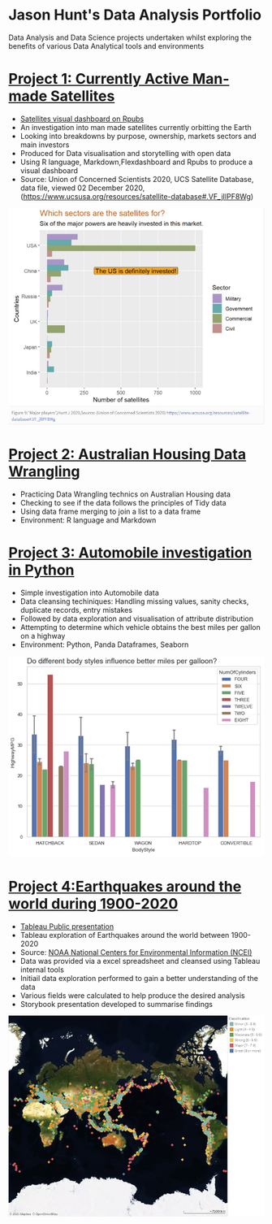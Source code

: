 # Jason Hunt's Data Analysis Portfolio
Data Analysis and Data Science projects undertaken whilst exploring the benefits of various Data Analytical tools and environments 

# [Project 1: Currently Active Man-made Satellites](https://github.com/JasonHunt-DA/satellites)
* [Satellites visual dashboard on Rpubs](https://rpubs.com/JadedKoala/satelliteabove)
* An investigation into man made satellites currently orbitting the Earth
* Looking into breakdowns by purpose, ownership, markets sectors and main investors
* Produced for Data visualisation and storytelling with open data
* Using R language, Markdown,Flexdashboard and Rpubs to produce a visual dashboard
* Source: Union of Concerned Scientists 2020, UCS Satellite Database, data file, viewed 02 December 2020, 
(<https://www.ucsusa.org/resources/satellite-database#.VF_jIlPF8Wg>)

![](/images/which_sectors.png)

# [Project 2: Australian Housing Data Wrangling](https://github.com/JasonHunt-DA/AustralianHousing_DataWrangling)
* Practicing Data Wrangling technics on Australian Housing data
* Checking to see if the data follows the principles of Tidy data
* Using data frame merging to join a list to a data frame
* Environment: R language and Markdown

# [Project 3: Automobile investigation in Python](https://github.com/JasonHunt-DA/Automobile)
* Simple investigation into Automobile data
* Data cleansing techiniques: Handling missing values, sanity checks, duplicate records, entry mistakes
* Followed by data exploration and visualisation of attribute distribution
* Attempting to determine which vehicle obtains the best miles per gallon on a highway  
* Environment: Python, Panda Dataframes, Seaborn

![](/images/best_miles.png)

# [Project 4:Earthquakes around the world during 1900-2020](https://github.com/JasonHunt-DA/Earthquakes_1900-2020)
* [Tableau Public presentation](https://public.tableau.com/profile/jason.h2042#!/vizhome/Earthquakesaroundtheworld1900-2020/EarthquakeAnalysis)
* Tableau exploration of Earthquakes around the world between 1900-2020
* Source: [NOAA National Centers for 
Environmental Information (NCEI)](https://www.ngdc.noaa.gov/hazel/view/hazards/earthquake/search)
* Data was provided via a excel spreadsheet and cleansed using Tableau internal tools
* Initiail data exploration performed to gain a better understanding of the data
* Various fields were calculated to help produce the desired analysis
* Storybook presentation developed to summarise findings 

![](/images/Rector_scale_earthquakes_reduced.png)
